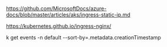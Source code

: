 https://github.com/MicrosoftDocs/azure-docs/blob/master/articles/aks/ingress-static-ip.md

https://kubernetes.github.io/ingress-nginx/

k get events -n default --sort-by=.metadata.creationTimestamp